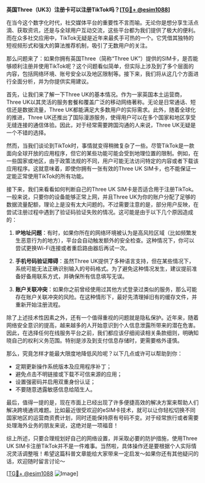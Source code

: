 **英国Three（UK3）注册卡可以注册TikTok吗？[[TG💪+ @esim1088](https://t.me/s/esim1088)]**

在当今这个数字化时代，社交媒体平台的重要性不言而喻。无论你是想分享生活点滴、获取资讯，还是与全球用户互动交流，这些平台都为我们提供了极大的便利。而在众多社交应用中，TikTok无疑是近年来最炙手可热的一个。它凭借其独特的短视频形式和强大的算法推荐机制，吸引了无数用户的关注。

那么问题来了：如果你拥有英国Three（简称“Three UK”）提供的SIM卡，是否能够顺利注册并使用TikTok呢？这个问题看似简单，但实际上涉及到了多个层面的内容，包括网络环境、账号安全以及地区限制等。接下来，我们将从这几个方面进行全面分析，并为你提供实用建议。

首先，让我们来了解一下Three UK的基本情况。作为一家英国本土运营商，Three UK以其灵活的服务套餐和覆盖广泛的移动网络著称。无论是日常通话、短信还是数据流量，Three UK都能满足大多数用户的实际需求。此外，随着全球化的推进，Three UK还推出了国际漫游服务，使得用户可以在多个国家和地区享受无缝连接的通信体验。因此，对于经常需要跨国沟通的人来说，Three UK无疑是一个不错的选择。

然而，当我们谈论到TikTok时，事情就变得稍微复杂了一些。尽管TikTok是一款面向全球开放的应用程序，但它的某些功能可能会受到地理位置的限制。例如，在一些国家或地区，由于政策法规的不同，用户可能无法访问特定的内容或者下载该应用程序。这就意味着，即使你拥有一张有效的Three UK SIM卡，也不能保证一定能正常使用TikTok的所有功能。

接下来，我们来看看如何判断自己的Three UK SIM卡是否适合用于注册TikTok。一般来说，只要你的设备能够正常上网，并且Three UK为你的账户分配了足够的数据流量配额，理论上是没有太大问题的。不过需要注意的是，部分用户反映，在尝试注册过程中遇到了验证码验证失败的情况。这可能是由于以下几个原因造成的：

1. **IP地址问题**：有时，如果你所在的网络环境被认为是高风险区域（比如频繁发生恶意行为的地方），平台会自动触发额外的安全检查。这种情况下，你可以尝试更换Wi-Fi连接或者重启路由器后再试一次。
   
2. **手机号码验证障碍**：虽然Three UK提供了多种语言支持，但在某些情况下，系统可能无法正确识别输入的号码格式。为了避免这种情况发生，建议提前准备好备用联系方式，并确保所有信息填写无误。

3. **账户关联冲突**：如果你之前曾经使用过其他方式登录过类似的服务，那么可能存在账户关联冲突的风险。在这种情形下，最好先清理掉旧有的缓存文件，并重新开始注册流程。

除了上述技术性因素之外，还有一个值得重视的问题就是隐私保护。近年来，随着网络安全意识的提高，越来越多的人开始意识到个人信息泄露所带来的潜在危害。因此，在选择任何在线服务平台之前，我们都应该仔细阅读相关条款细则，明确知晓自己的权利义务范围。特别是涉及到支付信息存储时，更需要格外谨慎。

那么，究竟怎样才能最大限度地降低风险呢？以下几点或许可以帮助到你：
- 定期更新操作系统版本及应用程序补丁；
- 避免点击不明链接或下载不可信来源的应用；
- 设置强密码并启用双重身份认证；
- 不要随意透露敏感信息给陌生人。

最后，值得一提的是，现在市面上已经出现了许多便捷高效的解决方案来帮助人们解决跨境通讯难题。比如最近很受欢迎的eSIM卡技术，就可以让你轻松切换不同国家地区的运营商资费计划，同时还能保持原有号码不变。对于经常旅行或者需要处理海外业务的朋友来说，这绝对是一项福音！

综上所述，只要合理规划好自己的网络设置，并采取必要的防护措施，使用Three UK SIM卡注册TikTok并不是一件难事。当然啦，具体操作还是要根据个人实际情况灵活调整哦！希望这篇科普文章能给大家带来一定启发～如果你还有其他疑问的话，欢迎随时留言讨论～

[[TG💪+ @esim1088](https://t.me/s/esim1088) ![Image](https://i.postimg.cc/4NQfJmqS/Snipaste-2025-05-13-00-14-12.png)]